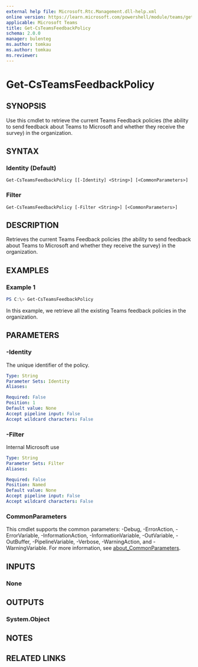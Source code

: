 ```yaml
---
external help file: Microsoft.Rtc.Management.dll-help.xml
online version: https://learn.microsoft.com/powershell/module/teams/get-csteamsfeedbackpolicy
applicable: Microsoft Teams
title: Get-CsTeamsFeedbackPolicy
schema: 2.0.0
manager: bulenteg
ms.author: tomkau
ms.author: tomkau
ms.reviewer:
---
```


# Get-CsTeamsFeedbackPolicy

## SYNOPSIS

Use this cmdlet to retrieve the current Teams Feedback policies (the ability to send feedback about Teams to Microsoft and whether they receive the survey) in the organization.

## SYNTAX

### Identity (Default)
```
Get-CsTeamsFeedbackPolicy [[-Identity] <String>] [<CommonParameters>]
```

### Filter
```
Get-CsTeamsFeedbackPolicy [-Filter <String>] [<CommonParameters>]
```

## DESCRIPTION
Retrieves the current Teams Feedback policies (the ability to send feedback about Teams to Microsoft and whether they receive the survey) in the organization.

## EXAMPLES

### Example 1
```powershell
PS C:\> Get-CsTeamsFeedbackPolicy
```

In this example, we retrieve all the existing Teams feedback policies in the organization.

## PARAMETERS

### -Identity
The unique identifier of the policy.

```yaml
Type: String
Parameter Sets: Identity
Aliases:

Required: False
Position: 1
Default value: None
Accept pipeline input: False
Accept wildcard characters: False
```

### -Filter
Internal Microsoft use

```yaml
Type: String
Parameter Sets: Filter
Aliases:

Required: False
Position: Named
Default value: None
Accept pipeline input: False
Accept wildcard characters: False
```

### CommonParameters
This cmdlet supports the common parameters: -Debug, -ErrorAction, -ErrorVariable, -InformationAction, -InformationVariable, -OutVariable, -OutBuffer, -PipelineVariable, -Verbose, -WarningAction, and -WarningVariable. For more information, see [about_CommonParameters](https://go.microsoft.com/fwlink/?LinkID=113216).

## INPUTS

### None

## OUTPUTS

### System.Object

## NOTES

## RELATED LINKS
